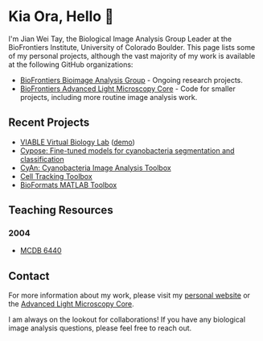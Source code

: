 # Kia Ora, Hello 👋

I'm Jian Wei Tay, the Biological Image Analysis Group Leader at the BioFrontiers Institute, University of Colorado Boulder. This page lists some of my personal projects, although the vast majority of my work is available at the following GitHub organizations:

* [BioFrontiers Bioimage Analysis Group](https://github.com/BioimageAnalysis) - Ongoing research projects.
* [BioFrontiers Advanced Light Microscopy Core](https://github.com/Biofrontiers-ALMC) - Code for smaller projects, including more routine image analysis work.

## Recent Projects
* [VIABLE Virtual Biology Lab](https://github.com/project-viable/viable-virtual-lab) ([demo](https://project-viable.github.io/viable-virtual-lab/export/VirtualLabExport.html))
* [Cypose: Fine-tuned models for cyanobacteria segmentation and classification](https://github.com/cameronlab/cypose)
* [CyAn: Cyanobacteria Image Analysis Toolbox](https://github.com/Biofrontiers-ALMC/CyAn)
* [Cell Tracking Toolbox](https://github.com/Biofrontiers-ALMC/cell-tracking-toolbox)
* [BioFormats MATLAB Toolbox](https://github.com/Biofrontiers-ALMC/bioformats-matlab)

## Teaching Resources

### 2004
* [MCDB 6440](https://qoi-course.github.io/mcdb-6440/)

## Contact

For more information about my work, please visit my [personal website](https://jianweitay.com) or the [Advanced Light Microscopy Core](https://advancedimaging.colorado.edu). 

I am always on the lookout for collaborations! If you have any biological image analysis questions, please feel free to reach out.

<!--
**jwtay1/jwtay1** is a ✨ _special_ ✨ repository because its `README.md` (this file) appears on your GitHub profile.

Here are some ideas to get you started:

- 🔭 I’m currently working on ...
- 🌱 I’m currently learning ...
- 👯 I’m looking to collaborate on ...
- 🤔 I’m looking for help with ...
- 💬 Ask me about ...
- 📫 How to reach me: ...
- 😄 Pronouns: ...
- ⚡ Fun fact: ...
-->
